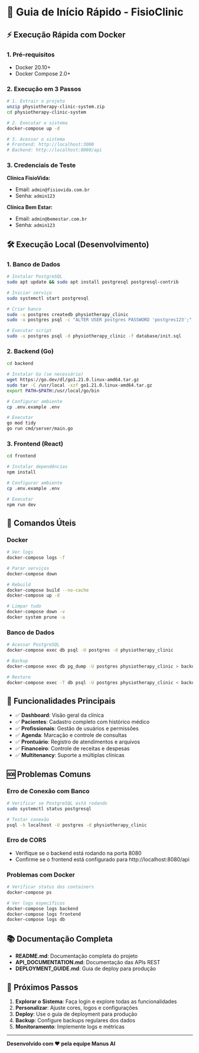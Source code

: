 # 🚀 Guia de Início Rápido - FisioClinic

## ⚡ Execução Rápida com Docker

### 1. Pré-requisitos
- Docker 20.10+
- Docker Compose 2.0+

### 2. Execução em 3 Passos

```bash
# 1. Extrair o projeto
unzip physiotherapy-clinic-system.zip
cd physiotherapy-clinic-system

# 2. Executar o sistema
docker-compose up -d

# 3. Acessar o sistema
# Frontend: http://localhost:3000
# Backend: http://localhost:8080/api
```

### 3. Credenciais de Teste

**Clínica FisioVida:**
- Email: `admin@fisiovida.com.br`
- Senha: `admin123`

**Clínica Bem Estar:**
- Email: `admin@bemestar.com.br`
- Senha: `admin123`

## 🛠️ Execução Local (Desenvolvimento)

### 1. Banco de Dados
```bash
# Instalar PostgreSQL
sudo apt update && sudo apt install postgresql postgresql-contrib

# Iniciar serviço
sudo systemctl start postgresql

# Criar banco
sudo -u postgres createdb physiotherapy_clinic
sudo -u postgres psql -c "ALTER USER postgres PASSWORD 'postgres123';"

# Executar script
sudo -u postgres psql -d physiotherapy_clinic -f database/init.sql
```

### 2. Backend (Go)
```bash
cd backend

# Instalar Go (se necessário)
wget https://go.dev/dl/go1.21.0.linux-amd64.tar.gz
sudo tar -C /usr/local -xzf go1.21.0.linux-amd64.tar.gz
export PATH=$PATH:/usr/local/go/bin

# Configurar ambiente
cp .env.example .env

# Executar
go mod tidy
go run cmd/server/main.go
```

### 3. Frontend (React)
```bash
cd frontend

# Instalar dependências
npm install

# Configurar ambiente
cp .env.example .env

# Executar
npm run dev
```

## 🔧 Comandos Úteis

### Docker
```bash
# Ver logs
docker-compose logs -f

# Parar serviços
docker-compose down

# Rebuild
docker-compose build --no-cache
docker-compose up -d

# Limpar tudo
docker-compose down -v
docker system prune -a
```

### Banco de Dados
```bash
# Acessar PostgreSQL
docker-compose exec db psql -U postgres -d physiotherapy_clinic

# Backup
docker-compose exec db pg_dump -U postgres physiotherapy_clinic > backup.sql

# Restore
docker-compose exec -T db psql -U postgres physiotherapy_clinic < backup.sql
```

## 📱 Funcionalidades Principais

- ✅ **Dashboard**: Visão geral da clínica
- ✅ **Pacientes**: Cadastro completo com histórico médico
- ✅ **Profissionais**: Gestão de usuários e permissões
- ✅ **Agenda**: Marcação e controle de consultas
- ✅ **Prontuário**: Registro de atendimentos e arquivos
- ✅ **Financeiro**: Controle de receitas e despesas
- ✅ **Multitenancy**: Suporte a múltiplas clínicas

## 🆘 Problemas Comuns

### Erro de Conexão com Banco
```bash
# Verificar se PostgreSQL está rodando
sudo systemctl status postgresql

# Testar conexão
psql -h localhost -U postgres -d physiotherapy_clinic
```

### Erro de CORS
- Verifique se o backend está rodando na porta 8080
- Confirme se o frontend está configurado para http://localhost:8080/api

### Problemas com Docker
```bash
# Verificar status dos containers
docker-compose ps

# Ver logs específicos
docker-compose logs backend
docker-compose logs frontend
docker-compose logs db
```

## 📚 Documentação Completa

- **README.md**: Documentação completa do projeto
- **API_DOCUMENTATION.md**: Documentação das APIs REST
- **DEPLOYMENT_GUIDE.md**: Guia de deploy para produção

## 🎯 Próximos Passos

1. **Explorar o Sistema**: Faça login e explore todas as funcionalidades
2. **Personalizar**: Ajuste cores, logos e configurações
3. **Deploy**: Use o guia de deployment para produção
4. **Backup**: Configure backups regulares dos dados
5. **Monitoramento**: Implemente logs e métricas

---

**Desenvolvido com ❤️ pela equipe Manus AI**

